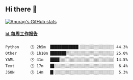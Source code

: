 ## Hi there 👋

[![Anurag's GitHub stats](https://github-readme-stats-orilights.vercel.app/api?username=orilights)](https://github.com/anuraghazra/github-readme-stats)

<!--
**OriLight152/OriLight152** is a ✨ _special_ ✨ repository because its `README.md` (this file) appears on your GitHub profile.

Here are some ideas to get you started:

- 🔭 I’m currently working on ...
- 🌱 I’m currently learning ...
- 👯 I’m looking to collaborate on ...
- 🤔 I’m looking for help with ...
- 💬 Ask me about ...
- 📫 How to reach me: ...
- 😄 Pronouns: ...
- ⚡ Fun fact: ...
-->

<!-- waka-box start -->
#### <a href="https://gist.github.com/92c8d5b388768c10efcba86e82b7c4fb" target="_blank">📊 每周工作报告</a>
```text
Python     🕓 2h5m  ████████████▍░░░░░░░░░░░░░░░ 44.3%
Other      🕓 1h10m ███████░░░░░░░░░░░░░░░░░░░░░ 25.0%
YAML       🕓 41m   ████░░░░░░░░░░░░░░░░░░░░░░░░ 14.5%
Text       🕓 17m   █▊░░░░░░░░░░░░░░░░░░░░░░░░░░  6.4%
JSON       🕓 14m   █▍░░░░░░░░░░░░░░░░░░░░░░░░░░  5.3%
```
<!-- Powered by https://github.com/journey-ad/waka-box-go . -->
<!-- waka-box end -->
